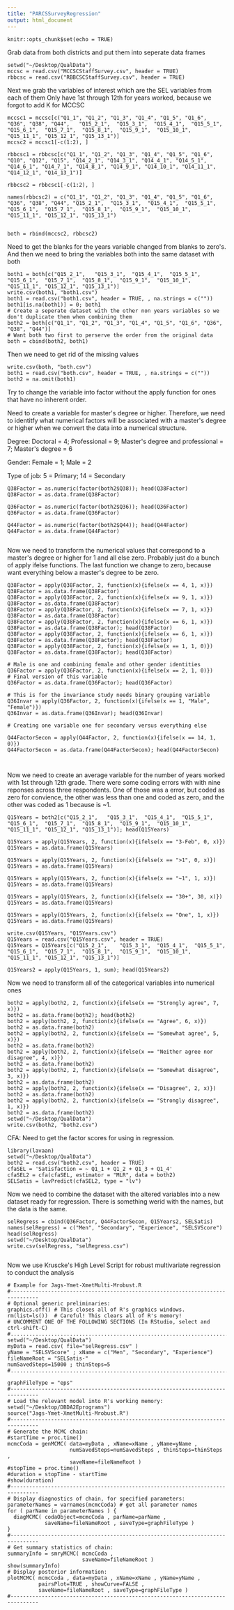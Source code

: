 ```yaml
---
title: "PARCSSurveyRegression"
output: html_document
---
```


```{r setup, include=FALSE}
knitr::opts_chunk$set(echo = TRUE)
```
Grab data from both districts and put them into seperate data frames
```{r}
setwd("~/Desktop/QualData")
mccsc = read.csv("MCCSCStaffSurvey.csv", header = TRUE)
rbbcsc = read.csv("RBBCSCStaffSurvey.csv", header = TRUE)
```
Next we grab the variables of interest which are the SEL variables from each of them
Only have 1st through 12th for years worked, because we forgot to add K for MCCSC
```{r}
mccsc1 = mccsc[c("Q1_1", "Q1_2", "Q1_3", "Q1_4", "Q1_5", "Q1_6", "Q36", "Q38", "Q44",	"Q15_2_1",	"Q15_3_1",	"Q15_4_1",	"Q15_5_1",	"Q15_6_1",	"Q15_7_1",	"Q15_8_1",	"Q15_9_1",	"Q15_10_1",	"Q15_11_1",	"Q15_12_1",	"Q15_13_1")]
mccsc2 = mccsc1[-c(1:2), ]

rbbcsc1 = rbbcsc[c("Q1_1", "Q1_2", "Q1_3", "Q1_4", "Q1_5", "Q1_6", "Q10", "Q12", "Q15", "Q14_2_1", "Q14_3_1", "Q14_4_1", "Q14_5_1", "Q14_6_1", "Q14_7_1", "Q14_8_1", "Q14_9_1", "Q14_10_1", "Q14_11_1", "Q14_12_1", "Q14_13_1")]

rbbcsc2 = rbbcsc1[-c(1:2), ]

names(rbbcsc2) = c("Q1_1", "Q1_2", "Q1_3", "Q1_4", "Q1_5", "Q1_6", "Q36", "Q38", "Q44",	"Q15_2_1",	"Q15_3_1",	"Q15_4_1",	"Q15_5_1",	"Q15_6_1",	"Q15_7_1",	"Q15_8_1",	"Q15_9_1",	"Q15_10_1",	"Q15_11_1",	"Q15_12_1",	"Q15_13_1")


both = rbind(mccsc2, rbbcsc2)

```
Need to get the blanks for the years variable changed from blanks to zero's.  And then we need to bring the variables both into the same dataset with both
```{r}
both1 = both[c("Q15_2_1",	"Q15_3_1",	"Q15_4_1",	"Q15_5_1",	"Q15_6_1",	"Q15_7_1",	"Q15_8_1",	"Q15_9_1",	"Q15_10_1",	"Q15_11_1",	"Q15_12_1",	"Q15_13_1")]
write.csv(both1, "both1.csv")
both1 = read.csv("both1.csv", header = TRUE, , na.strings = c(""))
both1[is.na(both1)] = 0; both1
# Create a seperate dataset with the other non years variables so we don't duplicate them when combining them
both2 = both[c("Q1_1", "Q1_2", "Q1_3", "Q1_4", "Q1_5", "Q1_6", "Q36", "Q38", "Q44")]
# Want both two first to perserve the order from the original data
both = cbind(both2, both1)

```


Then we need to get rid of the missing values
```{r}
write.csv(both, "both.csv")
both1 = read.csv("both.csv", header = TRUE, , na.strings = c(""))
both2 = na.omit(both1)
```




Try to change the variable into factor without the apply function for ones that have no inherent order.

Need to create a variable for master's degree or higher.  Therefore, we need to identitfy what numerical factors will be associated with a master's degree or higher when we convert the data into a numerical structure.

Degree: Doctoral = 4; Professional = 9; Master's degree and professional  = 7; Master's degree = 6

Gender: Female = 1; Male = 2

Type of job: 5 = Primary; 14 = Secondary 
```{r}
Q38Factor = as.numeric(factor(both2$Q38)); head(Q38Factor)
Q38Factor = as.data.frame(Q38Factor)

Q36Factor = as.numeric(factor(both2$Q36)); head(Q36Factor)
Q36Factor = as.data.frame(Q36Factor)

Q44Factor = as.numeric(factor(both2$Q44)); head(Q44Factor)
Q44Factor = as.data.frame(Q44Factor)


```
Now we need to transform the numerical values that correspond to a master's degree or higher for 1 and all else zero. Probably just do a bunch of apply ifelse functions.  The last function we change to zero, because want everything below a master's degree to be zero.
```{r}
Q38Factor = apply(Q38Factor, 2, function(x){ifelse(x == 4, 1, x)})
Q38Factor = as.data.frame(Q38Factor)
Q38Factor = apply(Q38Factor, 2, function(x){ifelse(x == 9, 1, x)})
Q38Factor = as.data.frame(Q38Factor)
Q38Factor = apply(Q38Factor, 2, function(x){ifelse(x == 7, 1, x)})
Q38Factor = as.data.frame(Q38Factor)
Q38Factor = apply(Q38Factor, 2, function(x){ifelse(x == 6, 1, x)})
Q38Factor = as.data.frame(Q38Factor); head(Q38Factor)
Q38Factor = apply(Q38Factor, 2, function(x){ifelse(x == 6, 1, x)})
Q38Factor = as.data.frame(Q38Factor); head(Q38Factor)
Q38Factor = apply(Q38Factor, 2, function(x){ifelse(x == 1, 1, 0)})
Q38Factor = as.data.frame(Q38Factor); head(Q38Factor)

# Male is one and combining female and other gender identities
Q36Factor = apply(Q36Factor, 2, function(x){ifelse(x == 2, 1, 0)})
# Final version of this variable
Q36Factor = as.data.frame(Q36Factor); head(Q36Factor)

# This is for the invariance study needs binary grouping variable
Q36Invar = apply(Q36Factor, 2, function(x){ifelse(x == 1, "Male", "Female")})
Q36Invar = as.data.frame(Q36Invar); head(Q36Invar)

# Creating one variable one for secondary versus everything else 

Q44FactorSecon = apply(Q44Factor, 2, function(x){ifelse(x == 14, 1, 0)})
Q44FactorSecon = as.data.frame(Q44FactorSecon); head(Q44FactorSecon)



```

Now we need to create an average variable for the number of years worked with 1st through 12th grade.
There were some coding errors with with nine reponses across three respondents.  One of those was a error, but coded as zero for convience, the other was less than one and coded as zero, and the other was coded as 1 because is ~1.
```{r}
Q15Years = both2[c("Q15_2_1",	"Q15_3_1",	"Q15_4_1",	"Q15_5_1",	"Q15_6_1",	"Q15_7_1",	"Q15_8_1",	"Q15_9_1",	"Q15_10_1",	"Q15_11_1",	"Q15_12_1",	"Q15_13_1")]; head(Q15Years)

Q15Years = apply(Q15Years, 2, function(x){ifelse(x == "3-Feb", 0, x)})
Q15Years = as.data.frame(Q15Years)

Q15Years = apply(Q15Years, 2, function(x){ifelse(x == ">1", 0, x)})
Q15Years = as.data.frame(Q15Years)

Q15Years = apply(Q15Years, 2, function(x){ifelse(x == "~1", 1, x)})
Q15Years = as.data.frame(Q15Years)

Q15Years = apply(Q15Years, 2, function(x){ifelse(x == "30+", 30, x)})
Q15Years = as.data.frame(Q15Years)

Q15Years = apply(Q15Years, 2, function(x){ifelse(x == "One", 1, x)})
Q15Years = as.data.frame(Q15Years)

write.csv(Q15Years, "Q15Years.csv")
Q15Years = read.csv("Q15Years.csv", header = TRUE)
Q15Years = Q15Years[c("Q15_2_1",	"Q15_3_1",	"Q15_4_1",	"Q15_5_1",	"Q15_6_1",	"Q15_7_1",	"Q15_8_1",	"Q15_9_1",	"Q15_10_1",	"Q15_11_1",	"Q15_12_1",	"Q15_13_1")]

Q15Years2 = apply(Q15Years, 1, sum); head(Q15Years2)

```


Now we need to transform all of the categorical variables into numerical ones
```{r}
both2 = apply(both2, 2, function(x){ifelse(x == "Strongly agree", 7, x)})
both2 = as.data.frame(both2); head(both2)
both2 = apply(both2, 2, function(x){ifelse(x == "Agree", 6, x)})
both2 = as.data.frame(both2)
both2 = apply(both2, 2, function(x){ifelse(x == "Somewhat agree", 5, x)})
both2 = as.data.frame(both2)
both2 = apply(both2, 2, function(x){ifelse(x == "Neither agree nor disagree", 4, x)})
both2 = as.data.frame(both2)
both2 = apply(both2, 2, function(x){ifelse(x == "Somewhat disagree", 3, x)})
both2 = as.data.frame(both2)
both2 = apply(both2, 2, function(x){ifelse(x == "Disagree", 2, x)})
both2 = as.data.frame(both2)
both2 = apply(both2, 2, function(x){ifelse(x == "Strongly disagree", 1, x)})
both2 = as.data.frame(both2)
setwd("~/Desktop/QualData")
write.csv(both2, "both2.csv")
```


CFA: Need to get the factor scores for using in regression. 
```{r}
library(lavaan)
setwd("~/Desktop/QualData")
both2 = read.csv("both2.csv", header = TRUE)
cfaSEL = 'Satisfaction = ~ Q1_1 + Q1_2 + Q1_3 + Q1_4'
cfaSEL2 = cfa(cfaSEL, estimator = "MLR", data = both2)
SELSatis = lavPredict(cfaSEL2, type = "lv")
```
Now we need to combine the dataset with the altered variables into a new dataset ready for regression.  There is something werid with the names, but the data is the same.
```{r}
selRegress = cbind(Q36Factor, Q44FactorSecon, Q15Years2, SELSatis)
names(selRegress) = c("Men", "Secondary", "Experience", "SELSVScore")
head(selRegress)
setwd("~/Desktop/QualData")
write.csv(selRegress, "selRegress.csv")


```
Now we use Kruscke's High Level Script for robust multivariate regression to conduct the analysis
```{r}
# Example for Jags-Ymet-XmetMulti-Mrobust.R 
#------------------------------------------------------------------------------- 
# Optional generic preliminaries:
graphics.off() # This closes all of R's graphics windows.
rm(list=ls())  # Careful! This clears all of R's memory!
# UNCOMMENT ONE OF THE FOLLOWING SECTIONS (In RStudio, select and ctrl-shift-C)
#.............................................................................
setwd("~/Desktop/QualData")
myData = read.csv( file="selRegress.csv" )
yName = "SELSVScore" ; xName = c("Men", "Secondary", "Experience")
fileNameRoot = "SELSatis-" 
numSavedSteps=15000 ; thinSteps=5
#.............................................................................

graphFileType = "eps" 
#------------------------------------------------------------------------------- 
# Load the relevant model into R's working memory:
setwd("~/Desktop/DBDA2Eprograms")
source("Jags-Ymet-XmetMulti-Mrobust.R")
#------------------------------------------------------------------------------- 
# Generate the MCMC chain:
#startTime = proc.time()
mcmcCoda = genMCMC( data=myData , xName=xName , yName=yName , 
                    numSavedSteps=numSavedSteps , thinSteps=thinSteps , 
                    saveName=fileNameRoot )
#stopTime = proc.time()
#duration = stopTime - startTime
#show(duration)
#------------------------------------------------------------------------------- 
# Display diagnostics of chain, for specified parameters:
parameterNames = varnames(mcmcCoda) # get all parameter names
for ( parName in parameterNames ) {
  diagMCMC( codaObject=mcmcCoda , parName=parName , 
            saveName=fileNameRoot , saveType=graphFileType )
}
#------------------------------------------------------------------------------- 
# Get summary statistics of chain:
summaryInfo = smryMCMC( mcmcCoda , 
                        saveName=fileNameRoot )
show(summaryInfo)
# Display posterior information:
plotMCMC( mcmcCoda , data=myData , xName=xName , yName=yName , 
          pairsPlot=TRUE , showCurve=FALSE ,
          saveName=fileNameRoot , saveType=graphFileType )
#------------------------------------------------------------------------------- 

```

